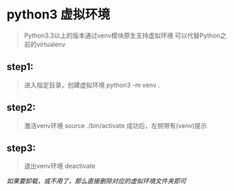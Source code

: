 # python3 虚拟环境
> Python3.3以上的版本通过venv模块原生支持虚拟环境
> 可以代替Python之前的virtualenv

## step1:
> 进入指定目录，创建虚拟环境
> python3 -m venv .

## step2:
> 激活venv环境
> source ./bin/activate
> 成功后，左侧带有(venv)提示

## step3:
> 退出venv环境
> deactivate

*如果要卸载，或不用了，那么直接删除对应的虚拟环境文件夹即可*
